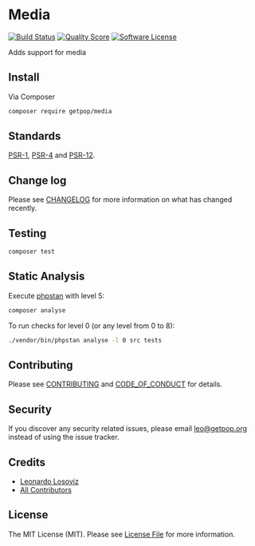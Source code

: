# Media

[![Build Status][ico-travis]][link-travis]
[![Quality Score][ico-code-quality]][link-code-quality]
[![Software License][ico-license]](LICENSE.md)

<!--
[![Latest Version on Packagist][ico-version]][link-packagist]
[![Coverage Status][ico-scrutinizer]][link-scrutinizer]
[![Total Downloads][ico-downloads]][link-downloads]
-->

Adds support for media

## Install

Via Composer

``` bash
composer require getpop/media
```

<!--
## Usage

``` php
```
-->

## Standards

[PSR-1](https://www.php-fig.org/psr/psr-1), [PSR-4](https://www.php-fig.org/psr/psr-4) and [PSR-12](https://www.php-fig.org/psr/psr-12).

## Change log

Please see [CHANGELOG](CHANGELOG.md) for more information on what has changed recently.

## Testing

``` bash
composer test
```

## Static Analysis

Execute [phpstan](https://github.com/phpstan/phpstan) with level 5:

``` bash
composer analyse
```

To run checks for level 0 (or any level from 0 to 8):

``` bash
./vendor/bin/phpstan analyse -l 0 src tests
```

## Contributing

Please see [CONTRIBUTING](CONTRIBUTING.md) and [CODE_OF_CONDUCT](CODE_OF_CONDUCT.md) for details.

## Security

If you discover any security related issues, please email leo@getpop.org instead of using the issue tracker.

## Credits

- [Leonardo Losoviz][link-author]
- [All Contributors][link-contributors]

## License

The MIT License (MIT). Please see [License File](LICENSE.md) for more information.

[ico-version]: https://img.shields.io/packagist/v/getpop/media.svg?style=flat-square
[ico-license]: https://img.shields.io/badge/license-MIT-brightgreen.svg?style=flat-square
[ico-travis]: https://img.shields.io/travis/getpop/media/master.svg?style=flat-square
[ico-scrutinizer]: https://img.shields.io/scrutinizer/coverage/g/getpop/media.svg?style=flat-square
[ico-code-quality]: https://img.shields.io/scrutinizer/g/getpop/media.svg?style=flat-square
[ico-downloads]: https://img.shields.io/packagist/dt/getpop/media.svg?style=flat-square

[link-packagist]: https://packagist.org/packages/getpop/media
[link-travis]: https://travis-ci.org/getpop/media
[link-scrutinizer]: https://scrutinizer-ci.com/g/getpop/media/code-structure
[link-code-quality]: https://scrutinizer-ci.com/g/getpop/media
[link-downloads]: https://packagist.org/packages/getpop/media
[link-author]: https://github.com/leoloso
[link-contributors]: ../../contributors
